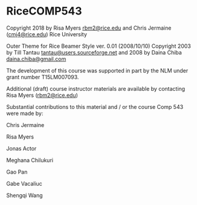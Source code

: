 # RiceCOMP543

  Copyright 2018  by Risa Myers  <rbm2@rice.edu> and Chris Jermaine (cmj4@rice.edu) Rice University

 Outer Theme for Rice Beamer Style ver. 0.01 (2008/10/10) Copyright 2003 by Till Tantau   <tantau@users.sourceforge.net> and 2008 by Daina Chiba <daina.chiba@gmail.com>

The development of this course was supported in part by the NLM under grant number T15LM007093.

Additional (draft) course instructor materials are available by contacting Risa Myers (rbm2@rice.edu)

Substantial contributions to this material and / or the course Comp 543 were made by:

Chris Jermaine

Risa Myers

Jonas Actor

Meghana Chilukuri

Gao Pan

Gabe Vacaliuc

Shengqi Wang
